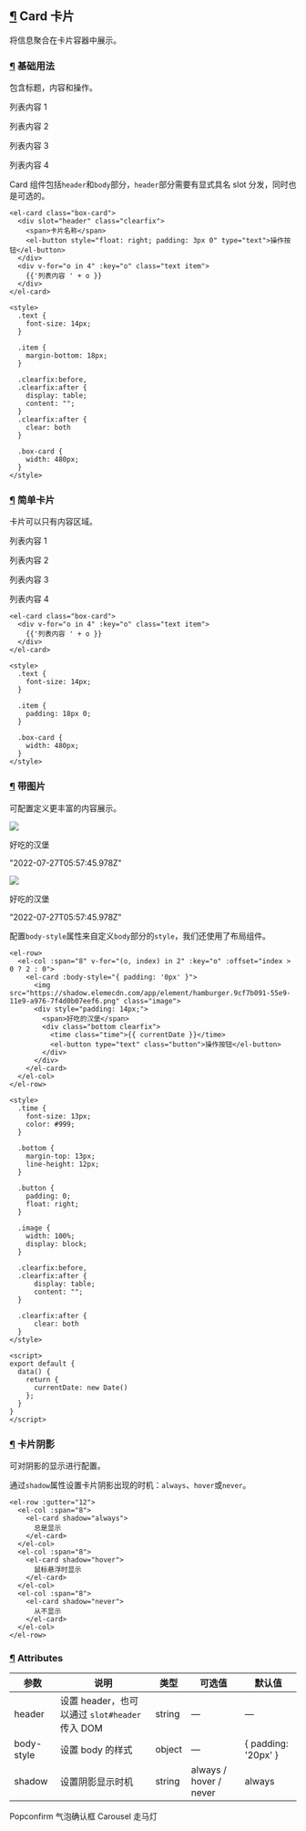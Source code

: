 ## [¶](https://element.eleme.cn/#/zh-CN/component/card#card-qia-pian) Card 卡片

将信息聚合在卡片容器中展示。

### [¶](https://element.eleme.cn/#/zh-CN/component/card#ji-chu-yong-fa) 基础用法

包含标题，内容和操作。

列表内容 1

列表内容 2

列表内容 3

列表内容 4

Card 组件包括`header`和`body`部分，`header`部分需要有显式具名 slot 分发，同时也是可选的。

```
<el-card class="box-card">
  <div slot="header" class="clearfix">
    <span>卡片名称</span>
    <el-button style="float: right; padding: 3px 0" type="text">操作按钮</el-button>
  </div>
  <div v-for="o in 4" :key="o" class="text item">
    {{'列表内容 ' + o }}
  </div>
</el-card>

<style>
  .text {
    font-size: 14px;
  }

  .item {
    margin-bottom: 18px;
  }

  .clearfix:before,
  .clearfix:after {
    display: table;
    content: "";
  }
  .clearfix:after {
    clear: both
  }

  .box-card {
    width: 480px;
  }
</style>
```

### [¶](https://element.eleme.cn/#/zh-CN/component/card#jian-dan-qia-pian) 简单卡片

卡片可以只有内容区域。

列表内容 1

列表内容 2

列表内容 3

列表内容 4

```
<el-card class="box-card">
  <div v-for="o in 4" :key="o" class="text item">
    {{'列表内容 ' + o }}
  </div>
</el-card>

<style>
  .text {
    font-size: 14px;
  }

  .item {
    padding: 18px 0;
  }

  .box-card {
    width: 480px;
  }
</style>
```

### [¶](https://element.eleme.cn/#/zh-CN/component/card#dai-tu-pian) 带图片

可配置定义更丰富的内容展示。

![](https://shadow.elemecdn.com/app/element/hamburger.9cf7b091-55e9-11e9-a976-7f4d0b07eef6.png)

好吃的汉堡

"2022-07-27T05:57:45.978Z"

![](https://shadow.elemecdn.com/app/element/hamburger.9cf7b091-55e9-11e9-a976-7f4d0b07eef6.png)

好吃的汉堡

"2022-07-27T05:57:45.978Z"

配置`body-style`属性来自定义`body`部分的`style`，我们还使用了布局组件。

```
<el-row>
  <el-col :span="8" v-for="(o, index) in 2" :key="o" :offset="index > 0 ? 2 : 0">
    <el-card :body-style="{ padding: '0px' }">
      <img src="https://shadow.elemecdn.com/app/element/hamburger.9cf7b091-55e9-11e9-a976-7f4d0b07eef6.png" class="image">
      <div style="padding: 14px;">
        <span>好吃的汉堡</span>
        <div class="bottom clearfix">
          <time class="time">{{ currentDate }}</time>
          <el-button type="text" class="button">操作按钮</el-button>
        </div>
      </div>
    </el-card>
  </el-col>
</el-row>

<style>
  .time {
    font-size: 13px;
    color: #999;
  }
  
  .bottom {
    margin-top: 13px;
    line-height: 12px;
  }

  .button {
    padding: 0;
    float: right;
  }

  .image {
    width: 100%;
    display: block;
  }

  .clearfix:before,
  .clearfix:after {
      display: table;
      content: "";
  }
  
  .clearfix:after {
      clear: both
  }
</style>

<script>
export default {
  data() {
    return {
      currentDate: new Date()
    };
  }
}
</script>
```

### [¶](https://element.eleme.cn/#/zh-CN/component/card#qia-pian-yin-ying) 卡片阴影

可对阴影的显示进行配置。

通过`shadow`属性设置卡片阴影出现的时机：`always`、`hover`或`never`。

```
<el-row :gutter="12">
  <el-col :span="8">
    <el-card shadow="always">
      总是显示
    </el-card>
  </el-col>
  <el-col :span="8">
    <el-card shadow="hover">
      鼠标悬浮时显示
    </el-card>
  </el-col>
  <el-col :span="8">
    <el-card shadow="never">
      从不显示
    </el-card>
  </el-col>
</el-row>
```

### [¶](https://element.eleme.cn/#/zh-CN/component/card#attributes) Attributes

| 参数 | 说明 | 类型 | 可选值 | 默认值 |
| --- | --- | --- | --- | --- |
| header | 设置 header，也可以通过 `slot#header` 传入 DOM | string | — | — |
| body-style | 设置 body 的样式 | object | — | { padding: '20px' } |
| shadow | 设置阴影显示时机 | string | always / hover / never | always |

Popconfirm 气泡确认框 Carousel 走马灯